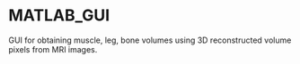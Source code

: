 # MATLAB_GUI

GUI for obtaining muscle, leg, bone volumes using 3D reconstructed volume pixels from MRI images.

